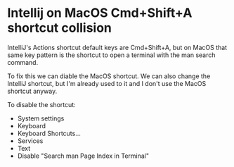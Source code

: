 # Intellij on MacOS Cmd+Shift+A shortcut collision

IntelliJ's Actions shortcut default keys are Cmd+Shift+A, but on MacOS 
that same key pattern is the shortcut to open a terminal with the man 
search command.

To fix this we can diable the MacOS shortcut. We can also change the 
IntelliJ shortcut, but I'm already used to it and I don't use the MacOS 
shortcut anyway.

To disable the shortcut: 
- System settings
- Keyboard
- Keyboard Shortcuts...
- Services
- Text
- Disable "Search man Page Index in Terminal"
